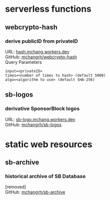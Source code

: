 # serverless functions

## webcrypto-hash
### derive publicID from privateID
URL: [hash.mchang.workers.dev](https://hash.mchang.workers.dev)  
GitHub: [mchangrh/webcrypto-hash](https://github.com/mchangrh/webcrypto-hash)  
Query Parameters
```
input=<privateID>
times=<number of times to hash> (default 5000)
algo=<algorithm to use> (default SHA-256)
```

## sb-logos
### derivative SponsorBlock logos
URL: [sb-logo.mchang.workers.dev](https://sb-logo.mchang.workers.dev)  
GitHub: [mchangrh/sb-logos](https://github.com/mchangrh/sb-logos)

# static web resources
## sb-archive
### historical archive of SB Database
[removed]  
GitHub: [mchangrh/sb-archive](https://github.com/mchangrh/sb-archive)